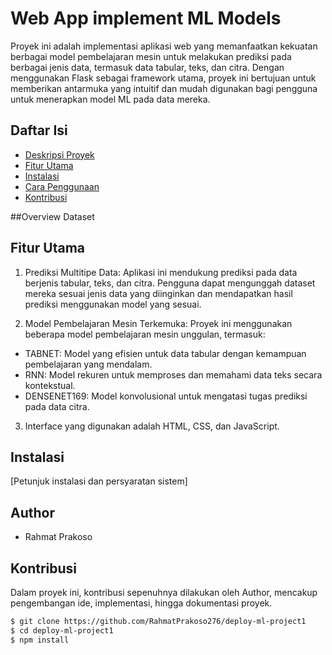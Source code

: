 # Web App implement ML Models

Proyek ini adalah implementasi aplikasi web yang memanfaatkan kekuatan berbagai model pembelajaran mesin untuk melakukan prediksi pada berbagai jenis data, termasuk data tabular, teks, dan citra. Dengan menggunakan Flask sebagai framework utama, proyek ini bertujuan untuk memberikan antarmuka yang intuitif dan mudah digunakan bagi pengguna untuk menerapkan model ML pada data mereka.

## Daftar Isi

- [Deskripsi Proyek](#Web-App-implement-ML-Models)
- [Fitur Utama](#fitur-utama)
- [Instalasi](#instalasi)
- [Cara Penggunaan](#cara-penggunaan)
- [Kontribusi](#kontribusi)

##Overview Dataset


## Fitur Utama
1. Prediksi Multitipe Data: Aplikasi ini mendukung prediksi pada data berjenis tabular, teks, dan citra. Pengguna dapat mengunggah dataset mereka sesuai jenis data 
  yang diinginkan dan mendapatkan hasil prediksi menggunakan model yang sesuai.

2. Model Pembelajaran Mesin Terkemuka: Proyek ini menggunakan beberapa model pembelajaran mesin unggulan, termasuk:
 - TABNET: Model yang efisien untuk data tabular dengan kemampuan pembelajaran yang mendalam.
 - RNN: Model rekuren untuk memproses dan memahami data teks secara kontekstual.
 - DENSENET169: Model konvolusional untuk mengatasi tugas prediksi pada data citra.

3. Interface yang digunakan adalah HTML, CSS, dan JavaScript.

## Instalasi

[Petunjuk instalasi dan persyaratan sistem]

## Author
- Rahmat Prakoso

## Kontribusi
Dalam proyek ini, kontribusi sepenuhnya dilakukan oleh Author, mencakup pengembangan ide, implementasi, hingga dokumentasi proyek.

```bash
$ git clone https://github.com/RahmatPrakoso276/deploy-ml-project1
$ cd deploy-ml-project1
$ npm install
